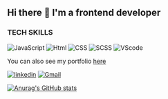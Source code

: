 ## Hi there 👋 I'm a frontend developer


### TECH SKILLS
![JavaScript](https://img.shields.io/badge/-JavaScript-1C1C1C?style=for-the-badge&logo=javascript)
![Html](https://img.shields.io/badge/-html-1C1C1C?style=for-the-badge&logo=html5)
![CSS](https://img.shields.io/badge/-css-1C1C1C?style=for-the-badge&logo=css3&logoColor=264de4)
![SCSS](https://img.shields.io/badge/-scss-1C1C1C?style=for-the-badge&logo=sass)
![VScode](https://img.shields.io/badge/-vscode-1C1C1C?style=for-the-badge&logo=visual-studio-code&logoColor=3cacf2)

You can also see my portfolio <a href="https://nikita9950.github.io/liubimov-portfolio/">here</a>

<a href="https://www.linkedin.com/in/nikita-liubimov-77b3441b2/">![linkedin](https://img.shields.io/badge/-liubimov-0a66c2?style=flat&logo=linkedin)</a>
<a href="mailto:lubimov.nikita@gmail.com">![Gmail](https://img.shields.io/badge/-lubimov.nikita@gmail.com-EA4335?style=flat&logo=Gmail&logoColor=white)</a>

[![Anurag's GitHub stats](https://github-readme-stats.vercel.app/api?username=Nikita9950&show_icons=true&theme=tokyonight)](https://github.com/anuraghazra/github-readme-stats)

